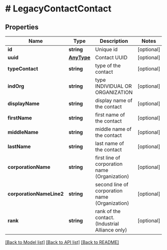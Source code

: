 # # LegacyContactContact

## Properties

Name | Type | Description | Notes
------------ | ------------- | ------------- | -------------
**id** | **string** | Unique id | [optional] 
**uuid** | [**AnyType**](.md) | Contact UUID | [optional] 
**typeContact** | **string** | type of the contact | [optional] 
**indOrg** | **string** | type INDIVIDUAL OR ORGANIZATION | [optional] 
**displayName** | **string** | display name of the contact | [optional] 
**firstName** | **string** | first name of the contact | [optional] 
**middleName** | **string** | middle name of the contact | [optional] 
**lastName** | **string** | last name of the contact | [optional] 
**corporationName** | **string** | first line of corporation name (Organization) | [optional] 
**corporationNameLine2** | **string** | second line of corporation name (Organization) | [optional] 
**rank** | **string** | rank of the contact. (Industrial Alliance only) | [optional] 

[[Back to Model list]](../../README.md#documentation-for-models) [[Back to API list]](../../README.md#documentation-for-api-endpoints) [[Back to README]](../../README.md)


